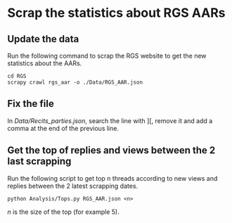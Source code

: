 # Scrap the statistics about RGS AARs

## Update the data

Run the following command to scrap the RGS website to get the new statistics about the
AARs.

```
cd RGS
scrapy crawl rgs_aar -o ./Data/RGS_AAR.json
```

## Fix the file

In *Data/Recits_parties.json*, search the line with ][,
remove it and add a comma at the end of the previous line.

## Get the top of replies and views between the 2 last scrapping

Run the following script to get top n threads according to new views and replies between the 
2 latest scrapping dates.

```
python Analysis/Tops.py RGS_AAR.json <n>
```

*n* is the size of the top (for example 5).
